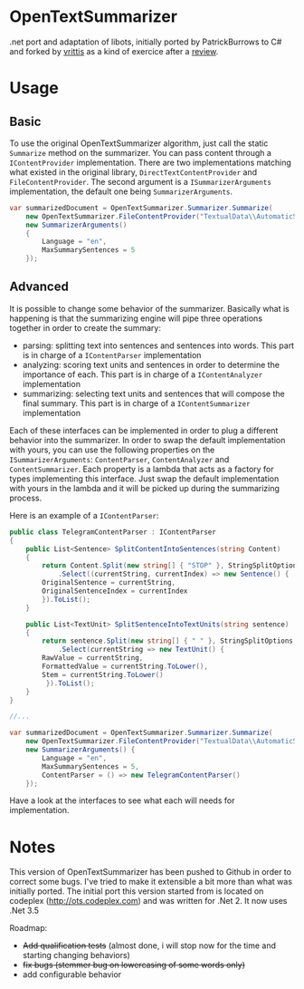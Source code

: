 OpenTextSummarizer
==================

.net port and adaptation of libots, initially ported by PatrickBurrows to C# and forked by [vrittis](https://github.com/vrittis) as a kind of exercice after a [review](http://samy.beaudoux.net/blog/?p=23).

# Usage

## Basic

To use the original OpenTextSummarizer algorithm, just call the static `Summarize` method on the summarizer. You can pass content through a `IContentProvider` implementation.
There are two implementations matching what existed in the original library, `DirectTextContentProvider` and `FileContentProvider`.
The second argument is a `ISummarizerArguments` implementation, the default one being `SummarizerArguments`.

```csharp
var summarizedDocument = OpenTextSummarizer.Summarizer.Summarize(
	new OpenTextSummarizer.FileContentProvider("TextualData\\AutomaticSummarization.txt"),
	new SummarizerArguments() 
	{
		Language = "en",
		MaxSummarySentences = 5
	});
```

## Advanced

It is possible to change some behavior of the summarizer. Basically what is happening is that the summarizing engine will pipe three operations together in order to create the summary:
* parsing: splitting text into sentences and sentences into words. This part is in charge of a `IContentParser` implementation
* analyzing: scoring text units and sentences in order to determine the importance of each. This part is in charge of a `IContentAnalyzer` implementation
* summarizing: selecting text units and sentences that will compose the final summary. This part is in charge of a `IContentSummarizer` implementation

Each of these interfaces can be implemented in order to plug a different behavior into the summarizer. In order to swap the default implementation with yours, you can use the following properties on the `ISummarizerArguments`: `ContentParser`, `ContentAnalyzer` and `ContentSummarizer`.
Each property is a lambda that acts as a factory for types implementing this interface. Just swap the default implementation with yours in the lambda and it will be picked up during the summarizing process.

Here is an example of a `IContentParser`:

```csharp
public class TelegramContentParser : IContentParser
{
    public List<Sentence> SplitContentIntoSentences(string Content)
    {
        return Content.Split(new string[] { "STOP" }, StringSplitOptions.RemoveEmptyEntries)
            .Select((currentString, currentIndex) => new Sentence() {
		OriginalSentence = currentString,
		OriginalSentenceIndex = currentIndex
	    }).ToList();
    }

    public List<TextUnit> SplitSentenceIntoTextUnits(string sentence)
    {
        return sentence.Split(new string[] { " " }, StringSplitOptions.RemoveEmptyEntries)
            .Select(currentString => new TextUnit() {
		RawValue = currentString,
		FormattedValue = currentString.ToLower(),
		Stem = currentString.ToLower()
	     }).ToList();
    }
}

//...

var summarizedDocument = OpenTextSummarizer.Summarizer.Summarize(
	new OpenTextSummarizer.FileContentProvider("TextualData\\AutomaticSummarization.txt"),
	new SummarizerArguments() {
		Language = "en",
		MaxSummarySentences = 5,
		ContentParser = () => new TelegramContentParser()
	});
```

Have a look at the interfaces to see what each will needs for implementation.

# Notes

This version of OpenTextSummarizer has been pushed to Github in order to correct some bugs. I've tried to make it extensible a bit more than what was initially ported.
The initial port this version started from is located on codeplex (http://ots.codeplex.com) and was written for .Net 2. It now uses .Net 3.5

Roadmap:
* ~~Add qualification tests~~ (almost done, i will stop now for the time and starting changing behaviors)
* ~~fix bugs (stemmer bug on lowercasing of some words only)~~
* add configurable behavior
